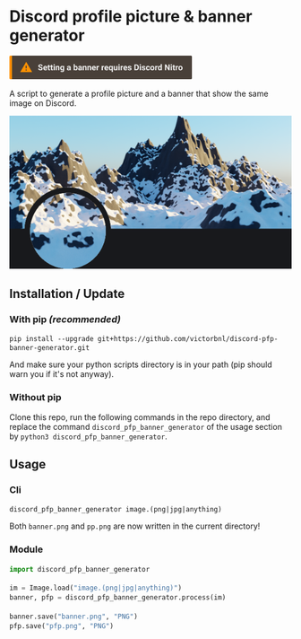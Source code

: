 # Discord profile picture & banner generator

<strong><img src=".readme/warning.svg" height="42px" alt="⚠ Setting a banner requires nitro"></strong>

A script to generate a profile picture and a banner that show the same image on Discord.

<p align="center">
    <img src=".readme/screenshot.png">
</p>

## Installation / Update

### With pip *(recommended)*

```
pip install --upgrade git+https://github.com/victorbnl/discord-pfp-banner-generator.git
```

And make sure your python scripts directory is in your path (pip should warn you if it's not anyway).

### Without pip

Clone this repo, run the following commands in the repo directory, and replace the command `discord_pfp_banner_generator` of the usage section by `python3 discord_pfp_banner_generator`.

## Usage

### Cli

```
discord_pfp_banner_generator image.(png|jpg|anything)
```

Both `banner.png` and `pp.png` are now written in the current directory!

### Module

```python
import discord_pfp_banner_generator

im = Image.load("image.(png|jpg|anything)")
banner, pfp = discord_pfp_banner_generator.process(im)

banner.save("banner.png", "PNG")
pfp.save("pfp.png", "PNG")
```
